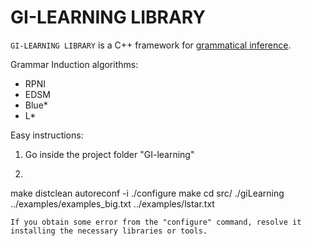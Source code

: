 # GI-LEARNING LIBRARY

`GI-LEARNING LIBRARY` is a C++ framework for [grammatical inference](https://en.wikipedia.org/wiki/Grammar_induction).

Grammar Induction algorithms:
- RPNI
- EDSM
- Blue*
- L*

Easy instructions:
1. Go inside the project folder "GI-learning"

2. ```
  make distclean
  autoreconf -i
  ./configure
  make
  cd src/
  ./giLearning ../examples/examples_big.txt ../examples/lstar.txt
```
If you obtain some error from the "configure" command, resolve it installing the necessary libraries or tools.
